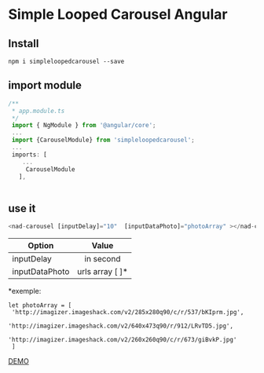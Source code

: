 # Simple Looped Carousel Angular

## Install

   
```console
npm i simpleloopedcarousel --save
```

## import module

  ```javascript
  /**
   * app.module.ts
   */
   import { NgModule } from '@angular/core';
   ...
   import {CarouselModule} from 'simpleloopedcarousel';
   ...
   imports: [
      ...
       CarouselModule
     ], 
   
  ```

## use it

```javascript
<nad-carousel [inputDelay]="10"  [inputDataPhoto]="photoArray" ></nad-carousel>
```

| Option        | Value         |
| ------------- |:-------------:|
| inputDelay    | in second | 
| inputDataPhoto     | urls array [ ]*     |
 
\*exemple:
```
let photoArray = [
 'http://imagizer.imageshack.com/v2/285x280q90/c/r/537/bKIprm.jpg',
           'http://imagizer.imageshack.com/v2/640x473q90/r/912/LRvTD5.jpg',
           'http://imagizer.imageshack.com/v2/260x260q90/c/r/673/giBvkP.jpg'
 ]
```

[DEMO](https://simple-carousel.nadjem.me)
